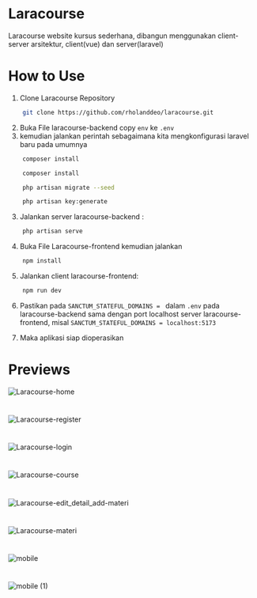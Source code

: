 # Laracourse
Laracourse website kursus sederhana, dibangun menggunakan client-server arsitektur, client(vue) dan server(laravel)

# How to Use
1. Clone Laracourse Repository
```bash
    git clone https://github.com/rholanddeo/laracourse.git
```

2. Buka File laracourse-backend copy `env` ke `.env`
3. kemudian jalankan perintah sebagaimana kita mengkonfigurasi laravel baru pada umumnya
```bash
    composer install
```
```bash
    composer install
```
```bash
    php artisan migrate --seed
```
```bash
    php artisan key:generate
```

3. Jalankan server laracourse-backend : 
```bash
    php artisan serve
```

4. Buka File Laracourse-frontend kemudian jalankan
```bash
    npm install
```

5. Jalankan client laracourse-frontend:
```bash
    npm run dev
```

6. Pastikan pada `SANCTUM_STATEFUL_DOMAINS = ` dalam `.env` pada laracourse-backend sama dengan port localhost server laracourse-frontend, misal `SANCTUM_STATEFUL_DOMAINS = localhost:5173`

7. Maka aplikasi siap dioperasikan

# Previews
![Laracourse-home](https://github.com/rholanddeo/Laracourse/assets/121206148/43248925-cb10-4dc8-88e4-86d66c2cf7d6)
#
![Laracourse-register](https://github.com/rholanddeo/Laracourse/assets/121206148/5f805bc5-fa00-4cfc-b119-d1b39c059a15)
#
![Laracourse-login](https://github.com/rholanddeo/Laracourse/assets/121206148/64b4af01-b74f-4a3b-875a-9bb11df6a784)
#
![Laracourse-course](https://github.com/rholanddeo/Laracourse/assets/121206148/54b5c776-0769-4a47-ba3c-fa80bcc4212e)
#
![Laracourse-edit_detail_add-materi](https://github.com/rholanddeo/Laracourse/assets/121206148/cbdd331c-2d7c-440f-acc7-12fe6435ac6c)
#
![Laracourse-materi](https://github.com/rholanddeo/Laracourse/assets/121206148/71d3119a-7d4d-4fff-9dcb-7799a8584bff)
#
![mobile](https://github.com/rholanddeo/Laracourse/assets/121206148/a6630664-e198-43ca-9892-ee30fdf3b42a)
#
![mobile (1)](https://github.com/rholanddeo/Laracourse/assets/121206148/265a84d7-5a0b-4173-ad18-857a934aa22c)


